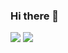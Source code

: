 ### Hi there 👋

![](https://github-readme-stats.vercel.app/api?username=mberr&show_icons=true&count_private=true&hide_border=true&include_all_commits=true&theme=dark&bg_color=00000000&custom_title=My%20stats)
![](https://github-readme-stats.vercel.app/api/top-langs/?username=mberr&layout=compact&hide_border=true&langs_count=8&theme=dark&bg_color=00000000&custom_title=Languages%20in%20personal%20projects)

<!--
**mberr/mberr** is a ✨ _special_ ✨ repository because its `README.md` (this file) appears on your GitHub profile.

Here are some ideas to get you started:

- 🔭 I’m currently working on ...
- 🌱 I’m currently learning ...
- 👯 I’m looking to collaborate on ...
- 🤔 I’m looking for help with ...
- 💬 Ask me about ...
- 📫 How to reach me: ...
- 😄 Pronouns: ...
- ⚡ Fun fact: ...
-->
